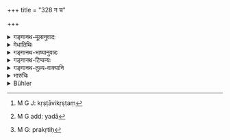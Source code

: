 +++
title = "328 न च"

+++

<details><summary>गङ्गानथ-मूलानुवादः</summary>

The Vaiśya shall never conceive the wish—‘I will not tend cattle;’ and so long as the Vaiśya is willing, they should not be tended by any one else.—(328)
</details>

<details><summary>मेधातिथिः</summary>
<u>ननु</u> को ऽजीवितार्थं[^७९४] **कामः** । यद् उक्तं यद्य् अप्य्[^७९५] अदृष्टं तद् अपि[^७९६] दृष्टाश्रितम् एव, भोजने प्राङ्मुखतायाम् इव[^७९७] । तत्र कथम्[^७९८] इदम् उच्यते- **न च वैश्यस्य कामं स्याद्** इति । न ह्य् अबुभुक्षमाणः प्रत्यवैति । 


[^७९८]:
     M G J: kathaṃcid


[^७९७]:
     M G J: prāṅmukhatāyām eva


[^७९६]:
     M G J: tadā


[^७९५]:
     DK suggests deleting yady api


[^७९४]:
     M G J: ko jīvitārthaṃ (without avagraha); see DK 5: 1203.

- <u>सत्यम्</u> एवम्, कृष्याद्युत्कृष्टं[^७९९] पाशुपाल्यम् इति ज्ञाप्यितुम् । कश्चिन् मन्यते सर्वाण्य् एतानि नियमार्थानि तुल्यफलानीति । तत्र तुल्यफलत्वे च पक्षे ऽकामो ऽपि स्यात् कर्मान्तरं कामयमानस्य । यदा त्व् अन्येभ्यो गुणवत्तरस्[^८००] तदा तु तेनाजीवेत्, न कर्मान्तरे प्रवृत्तिः[^८०१] । अत एव तदालंबनो जीवेत् ॥ ९.३२८ ॥


[^८०१]:
     M G: prakṛtiḥ


[^८००]:
     M G add: yadā


[^७९९]:
     M G J: kṛṣṭāvikṛṣṭaṃ
</details>

<details><summary>गङ्गानथ-भाष्यानुवादः</summary>

“Why should there be any question of *willing* regarding what forms a means of livelihood? It has been already pointed out that, even though there is a transcendental factor in the matter, yet stress is laid upon only the visible aspect; just as in the case of the rule regarding
*facing the East* during meals. It is in view of this that the text
says—‘*The Vaiśya shall never conceive the wish*.’ So that if the Vaiśya is not in want of a livelihood, he shall not incur any sin (in being unwilling to tend cattle.)”

True; but the author has used the particular words with a view to show that the duty of tending of cattle does not stand on the same footing—and is to be regarded as leading to the same results—as that of ‘cultivating the land,’ along with which ‘cattle-tending’ has been mentioned before; and hence men may be led to regard all of them as leading to the same results. And according to the view that they are all conducive to the same results, ‘wish’ also would come in as a determining factor; specially when the man is one who may be hankering after other actions. In a ease where ‘cattle-tending’ is the most profitable means of livelihood, the man would naturally have recourse to it, and not engage in other kinds of work; he would naturally live by the said means of livelihood. (?)—(328)
</details>

<details><summary>गङ्गानथ-टिप्पन्यः</summary>

This verse is quoted in *Parāśaramādhava* (Ācāra, p. 417).
</details>

<details><summary>गङ्गानथ-तुल्य-वाक्यानि</summary>

**(verses 9.326-333)  
**

[\[See texts under
8.410-418.\]]

See Comparative notes for [Verse 9.326].
</details>

<details><summary>भारुचिः</summary>

राज्ञो ऽयम् उपदेशः, तथान्यमनुष्यस्य ब्राह्मणादेः । इदं चान्यद् वैशेषिकं वैष्यस्य वृत्तिकर्मणा ॥ ९.३२७–२८ ॥
</details>

<details><summary>Bühler</summary>

328	A Vaisya must never (conceive this) wish, I will not keep cattle; and if a Vaisya is willing (to keep them), they must never be kept by (men of) other (castes).
</details>
